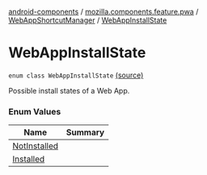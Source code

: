[android-components](../../../index.md) / [mozilla.components.feature.pwa](../../index.md) / [WebAppShortcutManager](../index.md) / [WebAppInstallState](./index.md)

# WebAppInstallState

`enum class WebAppInstallState` [(source)](https://github.com/mozilla-mobile/android-components/blob/master/components/feature/pwa/src/main/java/mozilla/components/feature/pwa/WebAppShortcutManager.kt#L227)

Possible install states of a Web App.

### Enum Values

| Name | Summary |
|---|---|
| [NotInstalled](-not-installed.md) |  |
| [Installed](-installed.md) |  |
